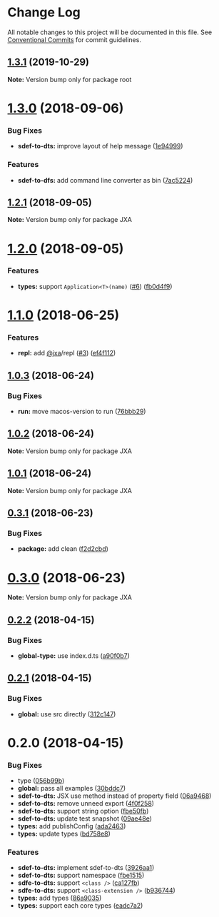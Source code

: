 # Change Log

All notable changes to this project will be documented in this file.
See [Conventional Commits](https://conventionalcommits.org) for commit guidelines.

## [1.3.1](https://github.com/JXA-userland/JXA/compare/v1.3.0...v1.3.1) (2019-10-29)

**Note:** Version bump only for package root





<a name="1.3.0"></a>
# [1.3.0](https://github.com/JXA-userland/JXA/compare/v1.2.1...v1.3.0) (2018-09-06)


### Bug Fixes

* **sdef-to-dts:** improve layout of help message ([1e94999](https://github.com/JXA-userland/JXA/commit/1e94999))


### Features

* **sdef-to-dfs:** add command line converter as bin ([7ac5224](https://github.com/JXA-userland/JXA/commit/7ac5224))




<a name="1.2.1"></a>
## [1.2.1](https://github.com/JXA-userland/JXA/compare/v1.2.0...v1.2.1) (2018-09-05)




**Note:** Version bump only for package JXA

<a name="1.2.0"></a>
# [1.2.0](https://github.com/JXA-userland/JXA/compare/v1.1.0...v1.2.0) (2018-09-05)


### Features

* **types:** support `Application<T>(name)` ([#6](https://github.com/JXA-userland/JXA/issues/6)) ([fb0d4f9](https://github.com/JXA-userland/JXA/commit/fb0d4f9))




<a name="1.1.0"></a>
# [1.1.0](https://github.com/JXA-userland/JXA/compare/v1.0.3...v1.1.0) (2018-06-25)


### Features

* **repl:** add [@jxa](https://github.com/jxa)/repl ([#3](https://github.com/JXA-userland/JXA/issues/3)) ([ef4f112](https://github.com/JXA-userland/JXA/commit/ef4f112))




<a name="1.0.3"></a>
## [1.0.3](https://github.com/JXA-userland/JXA/compare/v1.0.2...v1.0.3) (2018-06-24)


### Bug Fixes

* **run:** move macos-version to run ([76bbb29](https://github.com/JXA-userland/JXA/commit/76bbb29))




<a name="1.0.2"></a>
## [1.0.2](https://github.com/JXA-userland/JXA/compare/v1.0.1...v1.0.2) (2018-06-24)




**Note:** Version bump only for package JXA

<a name="1.0.1"></a>
## [1.0.1](https://github.com/JXA-userland/JXA/compare/v0.3.1...v1.0.1) (2018-06-24)




**Note:** Version bump only for package JXA

<a name="0.3.1"></a>
## [0.3.1](https://github.com/JXA-userland/JXA/compare/v0.3.0...v0.3.1) (2018-06-23)


### Bug Fixes

* **package:** add clean ([f2d2cbd](https://github.com/JXA-userland/JXA/commit/f2d2cbd))




<a name="0.3.0"></a>
# [0.3.0](https://github.com/JXA-userland/JXA/compare/v0.2.2...v0.3.0) (2018-06-23)




**Note:** Version bump only for package JXA

<a name="0.2.2"></a>
## [0.2.2](https://github.com/JXA-userland/JXA/compare/v0.2.1...v0.2.2) (2018-04-15)


### Bug Fixes

* **global-type:** use index.d.ts ([a90f0b7](https://github.com/JXA-userland/JXA/commit/a90f0b7))




<a name="0.2.1"></a>
## [0.2.1](https://github.com/JXA-userland/JXA/compare/v0.2.0...v0.2.1) (2018-04-15)


### Bug Fixes

* **global:** use src directly ([312c147](https://github.com/JXA-userland/JXA/commit/312c147))




<a name="0.2.0"></a>
# 0.2.0 (2018-04-15)


### Bug Fixes

* type ([056b99b](https://github.com/JXA-userland/JXA/commit/056b99b))
* **global:** pass all examples ([30bddc7](https://github.com/JXA-userland/JXA/commit/30bddc7))
* **sdef-to-dts:** JSX use method instead of property field ([06a9468](https://github.com/JXA-userland/JXA/commit/06a9468))
* **sdef-to-dts:** remove unneed export ([4f0f258](https://github.com/JXA-userland/JXA/commit/4f0f258))
* **sdef-to-dts:** support string option ([fbe50fb](https://github.com/JXA-userland/JXA/commit/fbe50fb))
* **sdef-to-dts:** update test snapshot ([09ae48e](https://github.com/JXA-userland/JXA/commit/09ae48e))
* **types:** add publishConfig ([ada2463](https://github.com/JXA-userland/JXA/commit/ada2463))
* **types:** update types ([bd758e8](https://github.com/JXA-userland/JXA/commit/bd758e8))


### Features

* **sdef-to-dts:** implement sdef-to-dts ([3926aa1](https://github.com/JXA-userland/JXA/commit/3926aa1))
* **sdef-to-dts:** support namespace ([fbe1515](https://github.com/JXA-userland/JXA/commit/fbe1515))
* **sdfe-to-dts:** support `<class />` ([ca127fb](https://github.com/JXA-userland/JXA/commit/ca127fb))
* **sdfe-to-dts:** support `<class-extension />` ([b936744](https://github.com/JXA-userland/JXA/commit/b936744))
* **types:** add types ([86a9035](https://github.com/JXA-userland/JXA/commit/86a9035))
* **types:** support each core types ([eadc7a2](https://github.com/JXA-userland/JXA/commit/eadc7a2))
